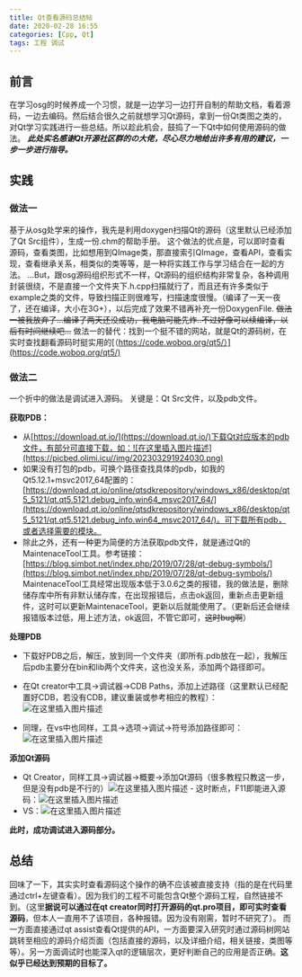 ```yaml
---
title: Qt查看源码总结帖
date: 2020-02-28 16:55
categories: [Cpp, Qt]
tags: 工程 调试
---
```


## 前言

在学习osg的时候养成一个习惯，就是一边学习一边打开自制的帮助文档，看着源码，一边去编码。然后结合很久之前就想学习Qt源码，拿到一份Qt类图之类的，对Qt学习实践进行一些总结。所以趁此机会，鼓捣了一下Qt中如何使用源码的做法。
***此处实名感谢Qt开源社区群的の大佬，尽心尽力地给出许多有用的建议，一步一步进行指导。***

## 实践

### 做法一

基于从osg处学来的操作，我先是利用doxygen扫描Qt的源码（这里默认已经添加了Qt Src组件），生成一份.chm的帮助手册。
这个做法的优点是，可以即时查看源码，查看类图，比如想用到QImage类，那直接索引QImage，查看API，查看实现，查看继承关系，相类似的类等等，是一种将实践工作与学习结合在一起的方法。
...But，跟osg源码组织形式不一样，Qt源码的组织结构非常复杂，各种调用封装很绕，不是直接一个文件夹下.h.cpp扫描就行了，而且还有许多类似于example之类的文件，导致扫描正则很难写，扫描速度很慢。（编译了一天一夜了，还在编译，大小在3G+），以后完成了效果不错再补充一份DoxygenFile.
~~做法一被我放弃了...编译了两天还没成功，我电脑可能先炸..不过好像可以续编译，以后有时间继续吧...~~
做法一的替代：找到一个挺不错的网站，就是Qt的源码树，在实时查找翻看源码时挺实用的[（https://code.woboq.org/qt5/）](https://code.woboq.org/qt5/)

### 做法二

一个折中的做法是调试进入源码。
关键是：Qt Src文件，以及pdb文件。

**获取PDB：**

- 从[https://download.qt.io/](https://download.qt.io/)下载Qt对应版本的pdb文件，有部分可直接下载，如：![在这里插入图片描述](https://picbed.olimi.icu//img/202303291924030.png)
- 如果没有打包的pdb，可换个路径查找具体的pdb，如我的Qt5.12.1+msvc2017_64配置的：[https://download.qt.io/online/qtsdkrepository/windows_x86/desktop/qt5_5121/qt.qt5.5121.debug_info.win64_msvc2017_64/](https://download.qt.io/online/qtsdkrepository/windows_x86/desktop/qt5_5121/qt.qt5.5121.debug_info.win64_msvc2017_64/)。可下载所有pdb，或者选择需要的模块。
- 除此之外，还有一种更为简便的方法获取pdb文件，就是通过Qt的MaintenaceTool工具。参考链接：[https://blog.simbot.net/index.php/2019/07/28/qt-debug-symbols/](https://blog.simbot.net/index.php/2019/07/28/qt-debug-symbols/)
 MaintenaceTool工具经常出现版本低于3.0.6之类的报错，我的做法是，删除储存库中所有非默认储存库，在出现报错后，点击ok返回，重新点击更新组件，这时可以更新MaintenaceTool，更新以后就能使用了。（更新后还会继续报错版本过低，用上述方法，ok返回，不管它即可，~~这时bug啊~~）

**处理PDB**

- 下载好PDB之后，解压，放到同一个文件夹（即所有.pdb放在一起），我解压后pdb主要分在bin和lib两个文件夹，这也没关系，添加两个路径即可。
- 在Qt creator中工具->调试器->CDB Paths，添加上述路径（这里默认已经配置好CDB，若没有CDB，建议重装或参考相应的教程）：![在这里插入图片描述](https://picbed.olimi.icu//img/202303291924031.png)

- 同理，在vs中也同样，工具->选项->调试->符号添加路径即可：![在这里插入图片描述](https://picbed.olimi.icu//img/202303291924032.png)

**添加Qt源码**

- Qt Creator，同样工具->调试器->概要->添加Qt源码（很多教程只教这一步，但是没有pdb是不行的）![在这里插入图片描述](https://picbed.olimi.icu//img/202303291924033.png) - 这时断点，F11即能进入源码：![在这里插入图片描述](https://picbed.olimi.icu//img/202303291924034.png)
- VS：![在这里插入图片描述](https://picbed.olimi.icu//img/202303291924035.png)

**此时，成功调试进入源码部分。**

## 总结

回味了一下，其实实时查看源码这个操作的确不应该被直接支持（指的是在代码里通过ctrl+左键查看）。因为我们的工程不可能包含Qt整个源码工程，自然链接不到。（这里**据说可以通过在qt creator同时打开源码的qt.pro项目，即可实时查看源码**，但本人一直用不了该项目，各种报错。因为没有刚需，暂时不研究了）。
而一方面直接通过qt assist查看Qt提供的API，一方面要深入研究时通过源码树网站跳转至相应的源码介绍页面（包括直接的源码，以及详细介绍，相关链接，类图等等）。另一方面调试时也能深入qt的逻辑层次，更好判断自己的应用是否正确。**这似乎已经达到预期的目标了。**
